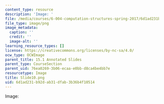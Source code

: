 ```yaml
---
content_type: resource
description: 'Image: '
file: /media/courses/6-004-computation-structures-spring-2017/6d1ad231b92dab31dfab3b36b4f10514_Slide10.png
file_type: image/png
image_metadata:
  caption: ''
  credit: ''
  image-alt: ''
learning_resource_types: []
license: https://creativecommons.org/licenses/by-nc-sa/4.0/
ocw_type: OCWImage
parent_title: 15.1 Annotated Slides
parent_type: CourseSection
parent_uid: 76ea0269-3b06-ecaa-e0bb-d8ca4be4bb7e
resourcetype: Image
title: Slide10.png
uid: 6d1ad231-b92d-ab31-dfab-3b36b4f10514
---
```

Image: 